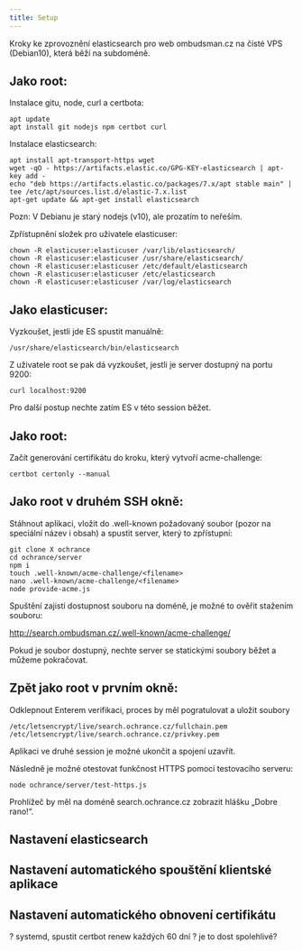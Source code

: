 ```yaml
---
title: Setup
---
```


Kroky ke zprovoznění elasticsearch pro web ombudsman.cz na čisté VPS (Debian10), která běží na subdoméně.

## Jako root:

Instalace gitu, node, curl a certbota:

```
apt update
apt install git nodejs npm certbot curl
```

Instalace elasticsearch:

```
apt install apt-transport-https wget
wget -qO - https://artifacts.elastic.co/GPG-KEY-elasticsearch | apt-key add -
echo "deb https://artifacts.elastic.co/packages/7.x/apt stable main" | tee /etc/apt/sources.list.d/elastic-7.x.list
apt-get update && apt-get install elasticsearch
```

Pozn: V Debianu je starý nodejs (v10), ale prozatím to neřeším.

Zpřístupnění složek pro uživatele elasticuser:

```
chown -R elasticuser:elasticuser /var/lib/elasticsearch/
chown -R elasticuser:elasticuser /usr/share/elasticsearch/
chown -R elasticuser:elasticuser /etc/default/elasticsearch
chown -R elasticuser:elasticuser /etc/elasticsearch
chown -R elasticuser:elasticuser /var/log/elasticsearch
```

## Jako elasticuser:

Vyzkoušet, jestli jde ES spustit manuálně:

```
/usr/share/elasticsearch/bin/elasticsearch
```

Z uživatele root se pak dá vyzkoušet, jestli je server dostupný na portu 9200:

```
curl localhost:9200
```

Pro další postup nechte zatím ES v této session běžet.

## Jako root:

Začít generování certifikátu do kroku, který vytvoří acme-challenge:

```
certbot certonly --manual
```

## Jako root v druhém SSH okně:

Stáhnout aplikaci, vložit do .well-known požadovaný soubor (pozor na speciální název i obsah) a spustit server, který to zpřístupní:

```
git clone X ochrance
cd ochrance/server
npm i
touch .well-known/acme-challenge/<filename>
nano .well-known/acme-challenge/<filename>
node provide-acme.js
```

Spuštění zajistí dostupnost souboru na doméně, je možné to ověřit stažením souboru:

http://search.ombudsman.cz/.well-known/acme-challenge/<filename>

Pokud je soubor dostupný, nechte server se statickými soubory běžet a můžeme pokračovat.

## Zpět jako root v prvním okně:

Odklepnout Enterem verifikaci, proces by měl pogratulovat a uložit soubory

```
/etc/letsencrypt/live/search.ochrance.cz/fullchain.pem
/etc/letsencrypt/live/search.ochrance.cz/privkey.pem
```

Aplikaci ve druhé session je možné ukončit a spojení uzavřít.

Následně je možné otestovat funkčnost HTTPS pomocí testovacího serveru:

```
node ochrance/server/test-https.js
```

Prohlížeč by měl na doméně search.ochrance.cz zobrazit hlášku „Dobre rano!“.

## Nastavení elasticsearch

## Nastavení automatického spouštění klientské aplikace

## Nastavení automatického obnovení certifikátu

? systemd, spustit certbot renew každých 60 dní
? je to dost spolehlivé?
